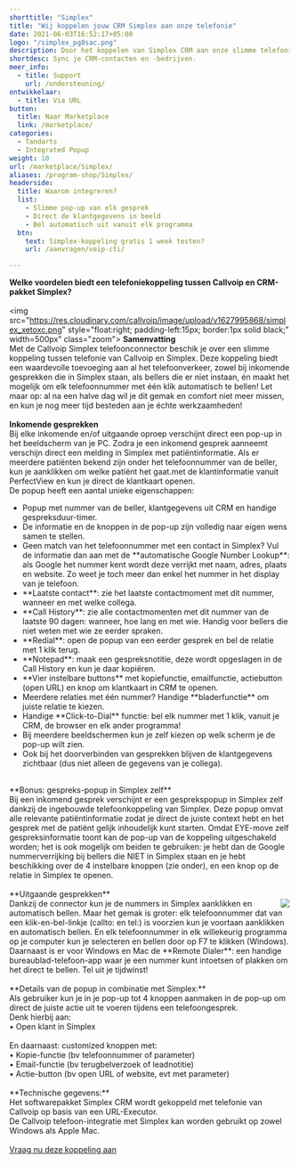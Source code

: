 ```yaml
---
shorttitle: "Simplex"
title: "Wij koppelen jouw CRM Simplex aan onze telefonie"
date: 2021-06-03T16:52:17+05:00
logo: "/simplex_pg8sac.png"
description: Door het koppelen van Simplex CRM aan onze slimme telefonie werk je een stuk efficienter.
shortdesc: Sync je CRM-contacten en -bedrijven.
meer_info:
  - title: Support
    url: /ondersteuning/
ontwikkelaar:
  - title: Via URL
button:
  title: Naar Marketplace
  link: /marketplace/
categories:
  - Tandarts
  - Integrated Popup
weight: 10
url: /marketplace/Simplex/
aliases: /program-shop/Simplex/
headerside:
  title: Waarom integreren?
  list:
    - Slimme pop-up van elk gesprek
    - Direct de klantgegevens in beeld
    - Bel automatisch uit vanuit elk programma
  btn:
    text: Simplex-koppeling gratis 1 week testen?
    url: /aanvragen/voip-cti/

---
```


**Welke voordelen biedt een telefoniekoppeling tussen Callvoip en CRM-pakket Simplex?**<br>
<br>
<img src="https://res.cloudinary.com/callvoip/image/upload/v1627995868/simplex_xetoxc.png" style="float:right; padding-left:15px; border:1px solid black;" width=500px" class="zoom">
**Samenvatting**<br>
Met de Callvoip Simplex telefoonconnector beschik je over een slimme koppeling tussen telefonie van Callvoip en Simplex. Deze koppeling biedt een waardevolle toevoeging aan al het telefoonverkeer, zowel bij inkomende gesprekken die in Simplex staan, als bellers die er niet instaan, én maakt het mogelijk om elk telefoonnummer met één klik automatisch te bellen! Let maar op: al na een halve dag wil je dit gemak en comfort niet meer missen, en kun je nog meer tijd besteden aan je échte werkzaamheden!<br>
<br>
**Inkomende gesprekken**<br>
Bij elke inkomende en/of uitgaande oproep verschijnt direct een pop-up in het beeldscherm van je PC. Zodra je een inkomend gesprek aanneemt verschijn direct een melding in Simplex met patiëntinformatie. Als er meerdere patiënten bekend zijn onder het telefoonnummer van de beller, kun je aanklikken om welke patiënt het gaat.met de klantinformatie vanuit PerfectView en kun je direct de klantkaart openen. <br>
De popup heeft een aantal unieke eigenschappen: <br>
<div class="usp-list">
<ul>
<li>Popup met nummer van de beller, klantgegevens uit CRM en handige gespreksduur-timer.</li>
<li>De informatie en de knoppen in de pop-up zijn volledig naar eigen wens samen te stellen.</li>
<li>Geen match van het telefoonnummer met een contact in Simplex? Vul de informatie dan aan met de **automatische Google Number Lookup**: als Google het nummer kent wordt deze verrijkt met naam, adres, plaats en website. Zo weet je toch meer dan enkel het nummer in het display van je telefoon.</li>
<li>**Laatste contact**: zie het laatste contactmoment met dit nummer, wanneer en met welke collega.</li>
<li>**Call History**: zie alle contactmomenten met dit nummer van de laatste 90 dagen: wanneer, hoe lang en met wie. Handig voor bellers die niet weten met wie ze eerder spraken.</li>
<li>**Redial**: open de popup van een eerder gesprek en bel de relatie met 1 klik terug.</li>
<li>**Notepad**: maak een gespreksnotitie, deze wordt opgeslagen in de Call History en kun je daar kopiëren.</li>
<li>**Vier instelbare buttons** met kopiefunctie, emailfunctie, actiebutton (open URL) en knop om klantkaart in CRM te openen.</li>
<li>Meerdere relaties met één nummer? Handige **bladerfunctie** om juiste relatie te kiezen. </li>
<li>Handige **Click-to-Dial** functie: bel elk nummer met 1 klik, vanuit je CRM, de browser en elk ander programma!</li>
<li>Bij meerdere beeldschermen kun je zelf kiezen op welk scherm je de pop-up wilt zien.</li>
<li>Ook bij het doorverbinden van gesprekken blijven de klantgegevens zichtbaar (dus niet alleen de gegevens van je collega).</li>
</ul>
</div>
<br>
**Bonus: gespreks-popup in Simplex zelf**<br>
Bij een inkomend gesprek verschijnt er een gesprekspopup in Simplex zelf dankzij de ingebouwde telefoonkoppeling van Simplex. Deze popup omvat alle relevante patiëntinformatie zodat je direct de juiste context hebt en het gesprek met de patiënt gelijk inhoudelijk kunt starten. Omdat EYE-move zelf gespreksinformatie toont kan de pop-up van de koppeling uitgeschakeld worden; het is ook mogelijk om beiden te gebruiken: je hebt dan de Google nummerverrijking bij bellers die NIET in Simplex staan en je hebt beschikking over de 4 instelbare knoppen (zie onder), en een knop op de relatie in Simplex te openen. <br>
<br>
**Uitgaande gesprekken**<br>
<img src="https://res.cloudinary.com/callvoip/image/upload/popup_crm_jmr7fc.png" style="float:right">
Dankzij de connector kun je de nummers in Simplex aanklikken en automatisch bellen. Maar het gemak is groter: elk telefoonnummer dat van een klik-en-bel-linkje (callto: en tel:) is voorzien kun je voortaan aanklikken en automatisch bellen. En elk telefoonnummer in elk willekeurig programma op je computer kun je selecteren en bellen door op F7 te klikken (Windows). <br>
Daarnaast is er voor Windows en Mac de **Remote Dialer**: een handige bureaublad-telefoon-app waar je een nummer kunt intoetsen of plakken om het direct te bellen. Tel uit je tijdwinst! <br>
<br>
**Details van de popup in combinatie met Simplex:**<br>
Als gebruiker kun je in je pop-up tot 4 knoppen aanmaken in de pop-up om direct de juiste actie uit te voeren tijdens een telefoongesprek. <br>
Denk hierbij aan:<br>
• Open klant in Simplex<br>
<br>
En daarnaast: customized knoppen met: <br>
• Kopie-functie (bv telefoonnummer of parameter)<br>
• Email-functie (bv terugbelverzoek of leadnotitie)<br>
• Actie-button (bv open URL of website, evt met parameter) <br>
<br>
**Technische gegevens:**<br>
Het softwarepakket Simplex CRM wordt gekoppeld met telefonie van Callvoip op basis van een URL-Executor.<br>
De Callvoip telefoon-integratie met Simplex kan worden gebruikt op zowel Windows als Apple Mac.<br> 
<br><a href="/aanvragen/voip-cti/" class="button">Vraag nu deze koppeling aan</a>
                     

